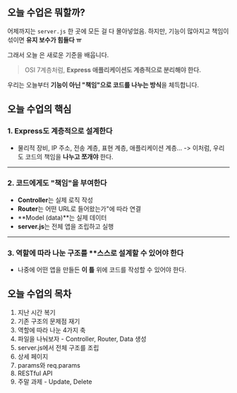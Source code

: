 ## 오늘 수업은 뭐할까?

어제까지는 `server.js` 한 곳에 모든 걸 다 몰아넣었음.
하지만, 기능이 많아지고 책임이 섞이면 **유지 보수가 힘들다 ㅠ**

그래서 오늘 은 새로운 기준을 배웁니다.

> OSI 7계층처럼, **Express 애플리케이션도 계층적으로 분리해야 한다.**

우리는 오늘부터 **기능이 아닌 "책임"으로 코드를 나누는 방식**을 체득합니다.

## 오늘 수업의 핵심

### 1. Express도 계층적으로 설계한다

- 물리적 장비, IP 주소, 전송 계층, 표현 계층, 애플리케이션 계층...
 -> 이처럼, 우리도 코드의 책임을 **나누고 쪼개야** 한다.

 ---

 ### 2. 코드에게도 "책임"을 부여한다

 - **Controller**는 실제 로직 작성
 - **Router**는 어떤 URL로 들어왔는가"에 따라 연결
 - **Model (data)**는 실제 데이터
 - **server.js**는 전체 앱을 조립하고 실행

 ---

 ### 3. 역할에 따라 나눈 구조를 **스스로 설계할 수 있어야 한다

 - 나중에 어떤 앱을 만들든 **이 틀** 위에 코드를 작성할 수 있어야 한다.

 ## 오늘 수업의 목차

 1. 지난 시간 복기
 2. 기존 구조의 문제점 재기
 3. 역할에 따라 나눈 4가지 축
 4. 파일을 나눠보자 - Controller, Router, Data 생성
 5. server.js에서 전체 구조를 조립
 6. 상세 페이지
 7. params와 req.params
 8. RESTful API
 9. 주말 과제 - Update, Delete